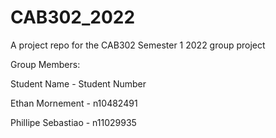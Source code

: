 # CAB302_2022
A project repo for the CAB302 Semester 1 2022 group project

Group Members:

Student Name - Student Number

Ethan Mornement - n10482491

Phillipe Sebastiao - n11029935

